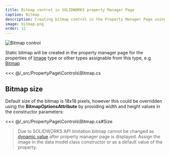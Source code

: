 ```yaml
---
title: Bitmap control in SOLIDWORKS property Manager Page
caption: Bitmap
description: Creating bitmap control in the Property Manager Page using xCAD framework
image: bitmap.png
order: 12
---
```

![Bitmap control](bitmap.png)

Static bitmap will be created in the property manager page for the properties of [Image](https://docs.microsoft.com/en-us/dotnet/api/system.drawing.image?view=netframework-4.8) type or other types assignable from this type, e.g. [Bitmap](https://docs.microsoft.com/en-us/dotnet/api/system.drawing.bitmap?view=netframework-4.8)

<<< @/_src/PropertyPage\Controls\Bitmap.cs

## Bitmap size

Default size of the bitmap is 18x18 pixels, however this could be overridden using the **BitmapOptionsAttribute** by providing width and height values in the constructor parameters:

<<< @/_src/PropertyPage\Controls\Bitmap.cs#Size

> Due to SOLIDWORKS API limitation bitmap cannot be changed as [dynamic value](/property-pages/controls/dynamic-values/) after property manager page is displayed. Assign the image in the data model class constructor or as a default value of the property.
